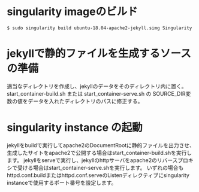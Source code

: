 # singularity imageのビルド
```
$ sudo singularity build ubuntu-18.04-apache2-jekyll.simg Singularity
```

# jekyllで静的ファイルを生成するソースの準備
適当なディレクトリを作成し、jekyllのデータをそのディレクトリ内に置く。start_container-build.sh または start_container-serve.sh の SOURCE_DIR変数の値をデータを入れたディレクトリのパスに修正する。

# singularity instance の起動
jekyllをbuildで実行してapache2のDocumentRootに静的ファイルを出力させ、生成したサイトをapache2で公開する場合はstart_container-build.shを実行します。
jekyllをserveで実行し、jekyllのhttpサーバをapache2のリバースプロキシで受ける場合はstart_container-serve.shを実行します。
いずれの場合もhttpd.conf.buildまたはhttpd.conf.serveのListenディレクティブにsingularity instanceで使用するポート番号を設定します。
